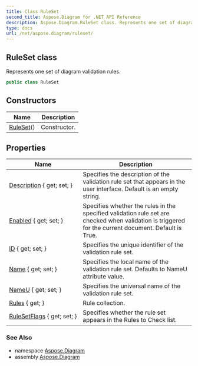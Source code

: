 ```yaml
---
title: Class RuleSet
second_title: Aspose.Diagram for .NET API Reference
description: Aspose.Diagram.RuleSet class. Represents one set of diagram validation rules
type: docs
url: /net/aspose.diagram/ruleset/
---
```

## RuleSet class

Represents one set of diagram validation rules.

```csharp
public class RuleSet
```

## Constructors

| Name | Description |
| --- | --- |
| [RuleSet](ruleset/)() | Constructor. |

## Properties

| Name | Description |
| --- | --- |
| [Description](../../aspose.diagram/ruleset/description/) { get; set; } | Specifies the description of the validation rule set that appears in the user interface. Default is an empty string. |
| [Enabled](../../aspose.diagram/ruleset/enabled/) { get; set; } | Specifies whether the rules in the specified validation rule set are checked when validation is triggered for the current document. Default is True. |
| [ID](../../aspose.diagram/ruleset/id/) { get; set; } | Specifies the unique identifier of the validation rule set. |
| [Name](../../aspose.diagram/ruleset/name/) { get; set; } | Specifies the local name of the validation rule set. Defaults to NameU attribute value. |
| [NameU](../../aspose.diagram/ruleset/nameu/) { get; set; } | Specifies the universal name of the validation rule set. |
| [Rules](../../aspose.diagram/ruleset/rules/) { get; } | Rule collection. |
| [RuleSetFlags](../../aspose.diagram/ruleset/rulesetflags/) { get; set; } | Specifies whether the rule set appears in the Rules to Check list. |

### See Also

* namespace [Aspose.Diagram](../../aspose.diagram/)
* assembly [Aspose.Diagram](../../)


